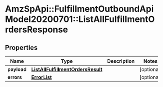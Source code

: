 # AmzSpApi::FulfillmentOutboundApiModel20200701::ListAllFulfillmentOrdersResponse

## Properties
Name | Type | Description | Notes
------------ | ------------- | ------------- | -------------
**payload** | [**ListAllFulfillmentOrdersResult**](ListAllFulfillmentOrdersResult.md) |  | [optional] 
**errors** | [**ErrorList**](ErrorList.md) |  | [optional] 

